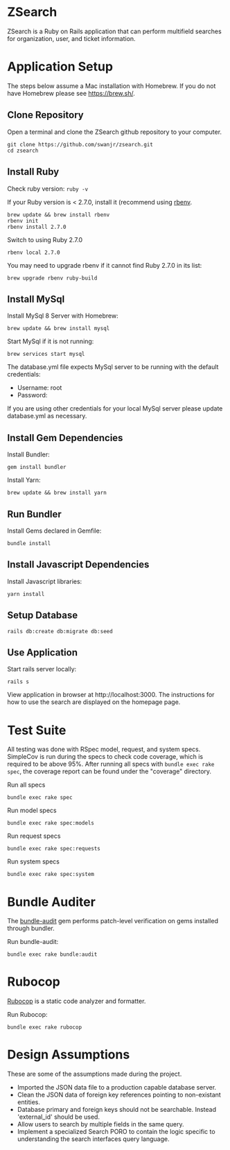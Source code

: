 # ZSearch

ZSearch is a Ruby on Rails application that can perform multifield searches for organization, user, and ticket information. 

# Application Setup
The steps below assume a Mac installation with Homebrew. If you do not have Homebrew please see https://brew.sh/.

## Clone Repository
Open a terminal and clone the ZSearch github repository to your computer.
```shell
git clone https://github.com/swanjr/zsearch.git
cd zsearch
```

## Install Ruby
Check ruby version: `ruby -v`

If your Ruby version is < 2.7.0, install it (recommend using [rbenv](https://github.com/rbenv/rbenv#installation). 
```shell
brew update && brew install rbenv
rbenv init
rbenv install 2.7.0
```
Switch to using Ruby 2.7.0
```shell
rbenv local 2.7.0
```

You may need to upgrade rbenv if it cannot find Ruby 2.7.0 in its list:
```shell
brew upgrade rbenv ruby-build
```

## Install MySql
Install MySql 8 Server with Homebrew:
```shell
brew update && brew install mysql
```

Start MySql if it is not running:
```shell
brew services start mysql
```

The database.yml file expects MySql server to be running with the default credentials:
- Username: root
- Password: 

If you are using other credentials for your local MySql server please update database.yml as necessary.

## Install Gem Dependencies
Install Bundler:
```shell
gem install bundler
```

Install Yarn:
```shell
brew update && brew install yarn
```

## Run Bundler
Install Gems declared in Gemfile:
```shell
bundle install
```

## Install Javascript Dependencies
Install Javascript libraries: 
```shell
yarn install
```

## Setup Database
```shell
rails db:create db:migrate db:seed
```

## Use Application
Start rails server locally:
```shell
rails s
```
View application in browser at http://localhost:3000. The instructions for how to use the search are displayed 
on the homepage page.

# Test Suite
All testing was done with RSpec model, request, and system specs. SimpleCov is run during the specs to check code coverage, which is required to be above 95%. After running all specs with `bundle exec rake spec`, the coverage report can be found under the "coverage" directory.

Run all specs
```shell
bundle exec rake spec
```

Run model specs
```shell
bundle exec rake spec:models
```

Run request specs
```shell
bundle exec rake spec:requests
```

Run system specs
```shell
bundle exec rake spec:system
```

# Bundle Auditer
The [bundle-audit](https://github.com/rubysec/bundler-audit) gem performs patch-level 
verification on gems installed through bundler.

Run bundle-audit:
```shell
bundle exec rake bundle:audit
```

# Rubocop
[Rubocop](https://github.com/rubocop-hq/rubocop) is a static code analyzer and formatter.

Run Rubocop:
```shell
bundle exec rake rubocop
```

# Design Assumptions
These are some of the assumptions made during the project.
- Imported the JSON data file to a production capable database server.
- Clean the JSON data of foreign key references pointing to non-existant entities. 
- Database primary and foreign keys should not be searchable. Instead 'external_id' should be used.
- Allow users to search by multiple fields in the same query.
- Implement a specialized Search PORO to contain the logic specific to understanding the search interfaces query language.
